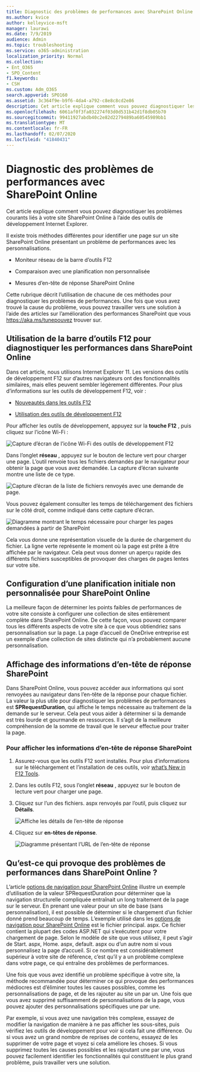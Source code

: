 ```yaml
---
title: Diagnostic des problèmes de performances avec SharePoint Online
ms.author: kvice
author: kelleyvice-msft
manager: laurawi
ms.date: 7/9/2019
audience: Admin
ms.topic: troubleshooting
ms.service: o365-administration
localization_priority: Normal
ms.collection:
- Ent_O365
- SPO_Content
f1.keywords:
- CSH
ms.custom: Adm_O365
search.appverid: SPO160
ms.assetid: 3c364f9e-b9f6-4da4-a792-c8e8c8cd2e86
description: Cet article explique comment vous pouvez diagnostiquer les problèmes courants liés à votre site SharePoint Online à l’aide des outils de développement Internet Explorer.
ms.openlocfilehash: 6061af0f3fa032274f03d0d531b42d1f8db05b70
ms.sourcegitcommit: 99411927abdb40c2e82d2279489ba60545989bb1
ms.translationtype: MT
ms.contentlocale: fr-FR
ms.lasthandoff: 02/07/2020
ms.locfileid: "41840431"
---
```

# <a name="diagnosing-performance-issues-with-sharepoint-online"></a>Diagnostic des problèmes de performances avec SharePoint Online

Cet article explique comment vous pouvez diagnostiquer les problèmes courants liés à votre site SharePoint Online à l’aide des outils de développement Internet Explorer.
  
Il existe trois méthodes différentes pour identifier une page sur un site SharePoint Online présentant un problème de performances avec les personnalisations.
  
- Moniteur réseau de la barre d’outils F12

- Comparaison avec une planification non personnalisée

- Mesures d’en-tête de réponse SharePoint Online

Cette rubrique décrit l’utilisation de chacune de ces méthodes pour diagnostiquer les problèmes de performances. Une fois que vous avez trouvé la cause du problème, vous pouvez travailler vers une solution à l’aide des articles sur l’amélioration des performances SharePoint que vous https://aka.ms/tunepouvez trouver sur.
  
## <a name="using-the-f12-tool-bar-to-diagnose-performance-in-sharepoint-online"></a>Utilisation de la barre d’outils F12 pour diagnostiquer les performances dans SharePoint Online
<a name="F12ToolInfo"> </a>

Dans cet article, nous utilisons Internet Explorer 11. Les versions des outils de développement F12 sur d’autres navigateurs ont des fonctionnalités similaires, mais elles peuvent sembler légèrement différentes. Pour plus d’informations sur les outils de développement F12, voir :
  
- [Nouveautés dans les outils F12](https://go.microsoft.com/fwlink/p/?LinkId=522545)

- [Utilisation des outils de développement F12](https://go.microsoft.com/fwlink/p/?LinkId=522546)

Pour afficher les outils de développement, appuyez sur la **touche F12** , puis cliquez sur l’icône Wi-Fi :
  
![Capture d’écran de l’icône Wi-Fi des outils de développement F12](media/27acacbb-5688-459a-aa2f-5c8c5f17b76e.png)
  
Dans l’onglet **réseau** , appuyez sur le bouton de lecture vert pour charger une page. L’outil renvoie tous les fichiers demandés par le navigateur pour obtenir la page que vous avez demandée. La capture d’écran suivante montre une liste de ce type.
  
![Capture d’écran de la liste de fichiers renvoyés avec une demande de page.](media/247a9422-76da-4b0c-bed3-ce77b05e4560.png)
  
Vous pouvez également consulter les temps de téléchargement des fichiers sur le côté droit, comme indiqué dans cette capture d’écran.
  
![Diagramme montrant le temps nécessaire pour charger les pages demandées à partir de SharePoint](media/d71ad1fa-9018-4fae-82eb-c1838e7db0ff.png)
  
Cela vous donne une représentation visuelle de la durée de chargement du fichier. La ligne verte représente le moment où la page est prête à être affichée par le navigateur. Cela peut vous donner un aperçu rapide des différents fichiers susceptibles de provoquer des charges de pages lentes sur votre site.
  
## <a name="setting-up-a-non-customized-baseline-for-sharepoint-online"></a>Configuration d’une planification initiale non personnalisée pour SharePoint Online
<a name="F12ToolInfo"> </a>

La meilleure façon de déterminer les points faibles de performances de votre site consiste à configurer une collection de sites entièrement complète dans SharePoint Online. De cette façon, vous pouvez comparer tous les différents aspects de votre site à ce que vous obtiendriez sans personnalisation sur la page. La page d’accueil de OneDrive entreprise est un exemple d’une collection de sites distincte qui n’a probablement aucune personnalisation.
  
## <a name="viewing-sharepoint-response-header-information"></a>Affichage des informations d’en-tête de réponse SharePoint
<a name="F12ToolInfo"> </a>

Dans SharePoint Online, vous pouvez accéder aux informations qui sont renvoyées au navigateur dans l’en-tête de la réponse pour chaque fichier. La valeur la plus utile pour diagnostiquer les problèmes de performances est **SPRequestDuration**, qui affiche le temps nécessaire au traitement de la demande sur le serveur. Cela peut vous aider à déterminer si la demande est très lourde et gourmande en ressources. Il s’agit de la meilleure compréhension de la somme de travail que le serveur effectue pour traiter la page.

### <a name="to-view-sharepoint-response-header-information"></a>Pour afficher les informations d’en-tête de réponse SharePoint
  
1. Assurez-vous que les outils F12 sont installés. Pour plus d’informations sur le téléchargement et l’installation de ces outils, voir [what’s New in F12 Tools](https://go.microsoft.com/fwlink/p/?LinkId=522545).

2. Dans les outils F12, sous l’onglet **réseau** , appuyez sur le bouton de lecture vert pour charger une page.

3. Cliquez sur l’un des fichiers. aspx renvoyés par l’outil, puis cliquez sur **Détails**.

    ![Affiche les détails de l’en-tête de réponse](media/1f8a044a-caf8-4613-be2b-7e064141ac8a.png)
  
4. Cliquez sur **en-têtes de réponse**.

    ![Diagramme présentant l’URL de l’en-tête de réponse](media/efc7076e-447e-447e-882a-ae3aa721e2c3.png)
  
## <a name="whats-causing-performance-issues-in-sharepoint-online"></a>Qu’est-ce qui provoque des problèmes de performances dans SharePoint Online ?
<a name="F12ToolInfo"> </a>

L’article [options de navigation pour SharePoint Online](navigation-options-for-sharepoint-online.md) illustre un exemple d’utilisation de la valeur SPRequestDuration pour déterminer que la navigation structurelle compliquée entraînait un long traitement de la page sur le serveur. En prenant une valeur pour un site de base (sans personnalisation), il est possible de déterminer si le chargement d’un fichier donné prend beaucoup de temps. L’exemple utilisé dans les [options de navigation pour SharePoint Online](navigation-options-for-sharepoint-online.md) est le fichier principal. aspx. Ce fichier contient la plupart des codes ASP.NET qui s’exécutent pour votre chargement de page. Selon le modèle de site que vous utilisez, il peut s’agir de Start. aspx, Home. aspx, default. aspx ou d’un autre nom si vous personnalisez la page d’accueil. Si ce nombre est considérablement supérieur à votre site de référence, c’est qu’il y a un problème complexe dans votre page, ce qui entraîne des problèmes de performances.
  
Une fois que vous avez identifié un problème spécifique à votre site, la méthode recommandée pour déterminer ce qui provoque des performances médiocres est d’éliminer toutes les causes possibles, comme les personnalisations de page, et de les rajouter au site un par un. Une fois que vous avez supprimé suffisamment de personnalisations de la page, vous pouvez ajouter des personnalisations spécifiques une par une.
  
Par exemple, si vous avez une navigation très complexe, essayez de modifier la navigation de manière à ne pas afficher les sous-sites, puis vérifiez les outils de développement pour voir si cela fait une différence. Ou si vous avez un grand nombre de reprises de contenu, essayez de les supprimer de votre page et voyez si cela améliore les choses. Si vous supprimez toutes les causes possibles et les rajoutant une par une, vous pouvez facilement identifier les fonctionnalités qui constituent le plus grand problème, puis travailler vers une solution.
